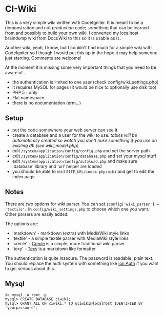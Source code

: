CI-Wiki
======

This is a very simple wiki written with CodeIgniter. It is meant to be
a demonstration and not *production* code; something that can be learned
from and possibly to build your own wiki. I converted my localhost braindump
wiki from DocuWiki to this so it is usable as is.

Another wiki, yeah, I know, but I couldn't find much for a simple wiki with 
CodeIgniter so I though I would put this up in the hope it may help someone 
just starting. Comments are welcome!
 
At the moment it is missing some very important things that you need to be 
aware of...

  * the authentication is limited to one user (check config/wiki_settings.php)
  * it requires MySQL for pages (it would be nice to optionally use disk too)
  * PHP 5+ only
  * Flat namespace
  * there is no documentation (erm...)

Setup
-----

 * put the code somewhere your web server can see it.
 * create a database and a user for the wiki to use. *tables will be automatically created so watch you don't nuke something if you use an existing db (see wiki_model.php)*
 * edit `/system/application/config/config.php` and set the server path
 * edit `/system/application/config/database.php` and set your mysql stuff 
 * edit `/system/application/config/autoload.php` and make sure 'database' library and 'url' helper are loaded
 * you should be able to visit `SITE_URL/index.php/wiki` and get to edit the index page


Notes
-----
 
There are two options for wiki parser. You can set
`$config['wiki_parser'] = 'textile';` in `config/wiki_settings.php`
to choose which one you want. Other parsers are easily added.

The options are:
  
  * 'markdown' - markdown (extra) with MediaWiki style links
  * 'textile' - a simple textile parser with MediaWiki style links
  * 'creole' - [Creole](http://www.wikicreole.org/) is a simple, more traditional wiki parser
  * 'texy'  - [Texy](http://texy.info/en/) is a markdown like formatter

The authentication is quite insecure. The password is readable, plain text.
You should replace the auth system with something like 
[Ion Auth](https://github.com/benedmunds/CodeIgniter-Ion-Auth) if you want
to get serious about this.

Mysql
-----

    $> mysql -u root -p
    mysql> CREATE DATABASE ciwiki;
    mysql> GRANT ALL ON ciwiki.* TO uciwiki@localhost IDENTIFIED BY 'yourpassword';